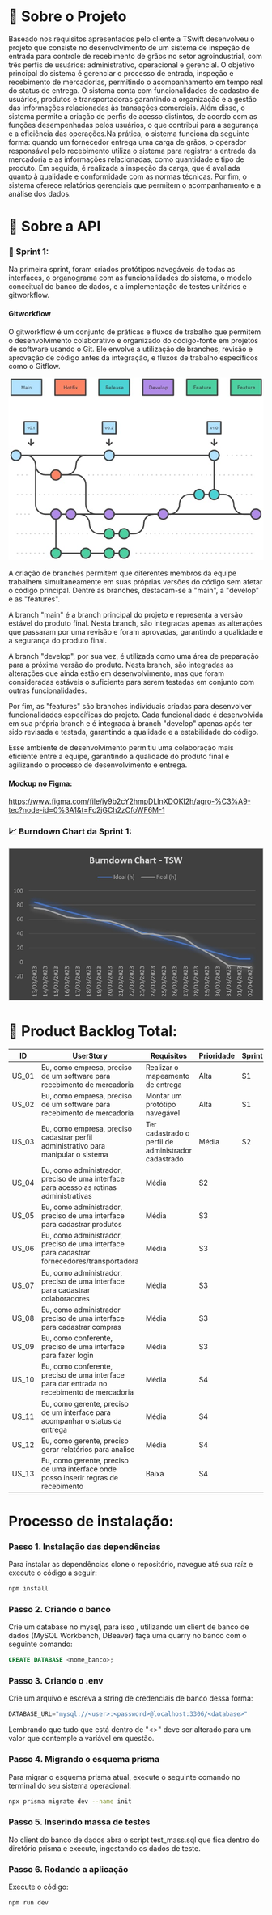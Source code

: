 
# :page_facing_up:  Sobre o Projeto
Baseado nos requisitos apresentados pelo cliente a TSwift desenvolveu o projeto que consiste no desenvolvimento de um sistema de inspeção de entrada para controle de recebimento de grãos no setor agroindustrial, com três perfis de usuários: administrativo, operacional e gerencial. O objetivo principal do sistema é gerenciar o processo de entrada, inspeção e recebimento de mercadorias, permitindo o acompanhamento em tempo real do status de entrega. O sistema conta com funcionalidades de cadastro de usuários, produtos e transportadoras garantindo a organização e a gestão das informações relacionadas às transações comerciais. Além disso, o sistema permite a criação de perfis de acesso distintos, de acordo com as funções desempenhadas pelos usuários, o que contribui para a segurança e a eficiência das operações.Na prática, o sistema funciona da seguinte forma: quando um fornecedor entrega uma carga de grãos, o operador responsável pelo recebimento utiliza o sistema para registrar a entrada da mercadoria e as informações relacionadas, como quantidade e tipo de produto. Em seguida, é realizada a inspeção da carga, que é avaliada quanto à qualidade e conformidade com as normas técnicas. Por fim, o sistema oferece relatórios gerenciais que permitem o acompanhamento e a análise dos dados.

# :bookmark_tabs: Sobre a API
### :black_flag: Sprint 1:
Na primeira sprint, foram criados protótipos navegáveis de todas as interfaces, o organograma com as funcionalidades do sistema, o modelo conceitual do banco de dados, e a implementação de testes unitários e gitworkflow.
#### Gitworkflow
O gitworkflow é um conjunto de práticas e fluxos de trabalho que permitem o desenvolvimento colaborativo e organizado do código-fonte em projetos de software usando o Git. Ele envolve a utilização de branches, revisão e aprovação de código antes da integração, e fluxos de trabalho específicos como o Gitflow.

<img src="/doc/img/gitworkflow.jpg">

A criação de branches permitem que diferentes membros da equipe trabalhem simultaneamente em suas próprias versões do código sem afetar o código principal. Dentre as branches, destacam-se a "main", a "develop" e as "features".

A branch "main" é a branch principal do projeto e representa a versão estável do produto final. Nesta branch, são integradas apenas as alterações que passaram por uma revisão e foram aprovadas, garantindo a qualidade e a segurança do produto final.

A branch "develop", por sua vez, é utilizada como uma área de preparação para a próxima versão do produto. Nesta branch, são integradas as alterações que ainda estão em desenvolvimento, mas que foram consideradas estáveis o suficiente para serem testadas em conjunto com outras funcionalidades.

Por fim, as "features" são branches individuais criadas para desenvolver funcionalidades específicas do projeto. Cada funcionalidade é desenvolvida em sua própria branch e é integrada à branch "develop" apenas após ter sido revisada e testada, garantindo a qualidade e a estabilidade do código.

Esse ambiente de desenvolvimento permitiu uma colaboração mais eficiente entre a equipe, garantindo a qualidade do produto final e agilizando o processo de desenvolvimento e entrega.

#### Mockup no Figma:
https://www.figma.com/file/iy9b2cY2hmpDLlnXDOKI2h/agro-%C3%A9-tec?node-id=0%3A1&t=Fc2jGCh2zCfoWF6M-1

### :chart_with_upwards_trend: **Burndown Chart da Sprint 1**:

<img src="/doc/img/burndownsprint1.jpg">

# :memo: Product Backlog Total:

| ID | UserStory | Requisitos | Prioridade | Sprint |
|----|-----------|------------|------------|--------|
|US_01|Eu, como empresa, preciso de um software para recebimento de mercadoria| Realizar o mapeamento de entrega| Alta | S1|
|US_02|Eu, como empresa, preciso de um software para recebimento de mercadoria| Montar um protótipo navegável | Alta | S1|
|US_03|Eu, como empresa, preciso cadastrar perfil administrativo para manipular o sistema| Ter cadastrado o perfil de administrador cadastrado|  Média | S2 |
|US_04|Eu, como administrador, preciso de uma interface para acesso as rotinas administrativas| Média | S2 |
|US_05|Eu, como administrador, preciso de uma interface para cadastrar produtos| Média | S3 |
|US_06|Eu, como administrador, preciso de uma interface para cadastrar fornecedores/transportadora| Média | S3 |
|US_07|Eu, como administrador, preciso de uma interface para cadastrar colaboradores| Média | S3 |
|US_08|Eu, como administrador preciso de uma interface para cadastrar compras| Média | S3 |
|US_09|Eu, como conferente, preciso de uma interface para fazer login| Média | S3 |
|US_10|Eu, como conferente, preciso de uma interface para dar entrada no recebimento de mercadoria| Média | S4 |
|US_11|Eu, como gerente, preciso de um interface para acompanhar o status da entrega| Média | S4 |
|US_12|Eu, como gerente, preciso gerar relatórios para analise| Média | S4 |
|US_13|Eu, como gerente, preciso de uma interface onde posso inserir regras de recebimento| Baixa| S4 |

# Processo de instalação:

### Passo 1. Instalação das dependências

Para instalar as dependências clone o repositório, navegue até sua raíz e execute o código a seguir:

```bash
npm install
```



### Passo 2. Criando o banco

Crie um database no mysql, para isso , utilizando um client de banco de dados (MySQL Workbench, DBeaver) faça uma quarry no banco com o seguinte comando:

```sql
CREATE DATABASE <nome_banco>;
```



### Passo 3. Criando o .env

Crie um arquivo e escreva a string de credenciais de banco dessa forma:

```js
DATABASE_URL="mysql://<user>:<password>@localhost:3306/<database>"
```

Lembrando que tudo que está dentro de "<>"  deve ser alterado para um valor que contemple a variável em questão.



### Passo 4. Migrando o esquema prisma

Para migrar o esquema prisma atual, execute o seguinte comando no terminal do seu sistema operacional:

```bash
npx prisma migrate dev --name init
```



### Passo 5. Inserindo massa de testes

No client do banco de dados abra o script test_mass.sql que fica dentro do diretório prisma e execute, ingestando os dados de teste.



### Passo 6. Rodando a aplicação

Execute o código:

```bash
npm run dev
```



